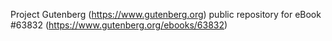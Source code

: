 Project Gutenberg (https://www.gutenberg.org) public repository for eBook #63832 (https://www.gutenberg.org/ebooks/63832)
